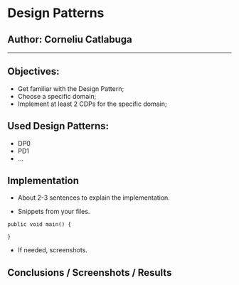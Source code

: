 # Design Patterns


## Author: Corneliu Catlabuga

----

## Objectives:

* Get familiar with the Design Pattern;
* Choose a specific domain;
* Implement at least 2 CDPs for the specific domain;


## Used Design Patterns:

* DP0
* PD1
* ...


## Implementation

* About 2-3 sentences to explain the implementation.


* Snippets from your files.

```
public void main() {

}
```

* If needed, screenshots.


## Conclusions / Screenshots / Results
